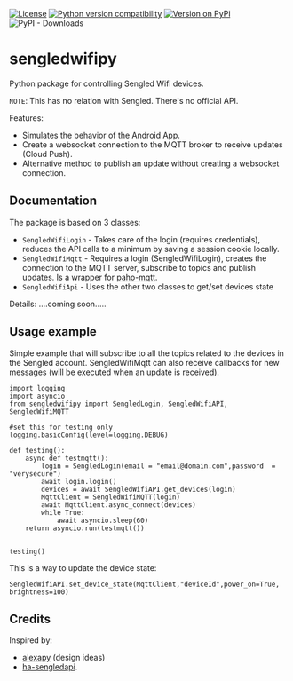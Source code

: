 [![License](https://img.shields.io/badge/License-Apache%202.0-blue.svg)](https://opensource.org/licenses/Apache-2.0)
[![Python version compatibility](https://img.shields.io/pypi/pyversions/senglewifipy)](https://pypi.org/project/senglewifipy)
[![Version on PyPi](https://img.shields.io/pypi/v/senglewifipy)](https://pypi.org/project/senglewifipy)
![PyPI - Downloads](https://img.shields.io/pypi/dm/senglewifipy)

# sengledwifipy

Python package for controlling Sengled Wifi devices. 

`NOTE`: This has no relation with Sengled. There's no official API. 

Features:
* Simulates the behavior of the Android App.
* Create a websocket connection to the MQTT broker to receive updates (Cloud Push).
* Alternative method to publish an update without creating a websocket connection.

## Documentation

The package is based on 3 classes:
* `SengledWifiLogin` - Takes care of the login (requires credentials), reduces the API calls to a minimum by saving a session cookie locally.
* `SengledWifiMqtt` - Requires a login (SengledWifiLogin), creates the connection to the MQTT server, subscribe to topics and publish updates. Is a wrapper for [paho-mqtt](https://pypi.org/project/paho-mqtt/).
* `SengledWifiApi` - Uses the other two classes to get/set devices state

Details: ....coming soon.....

## Usage example

Simple example that will subscribe to all the topics related to the devices in the Sengled account. SengledWifiMqtt can also receive callbacks for new messages (will be executed when an update is received).

    import logging
    import asyncio
    from sengledwifipy import SengledLogin, SengledWifiAPI, SengledWifiMQTT

    #set this for testing only
    logging.basicConfig(level=logging.DEBUG)

    def testing():
        async def testmqtt():
            login = SengledLogin(email = "email@domain.com",password  = "verysecure")
            await login.login()
            devices = await SengledWifiAPI.get_devices(login)
            MqttClient = SengledWifiMQTT(login)
            await MqttClient.async_connect(devices)
            while True:
                await asyncio.sleep(60)
        return asyncio.run(testmqtt())
    

    testing()

This is a way to update the device state:

    SengledWifiAPI.set_device_state(MqttClient,"deviceId",power_on=True, brightness=100)


## Credits

Inspired by:
- [alexapy](https://gitlab.com/keatontaylor/alexapy) (design ideas)
- [ha-sengledapi](https://github.com/jfarmer08/ha-sengledapi).


